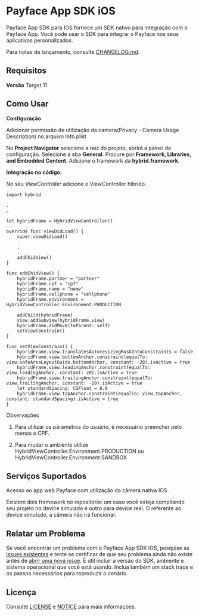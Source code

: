 # Payface App SDK iOS

Payface App SDK para IOS fornece um SDK nativo para integração com o Payface App. Você pode usar o SDK para integrar o Payface nos seus aplicativos personalizados.

Para notas de lançamento, consulte [CHANGELOG.md](https://github.com/PayfaceBrasil/payface-app-integration-sdk-ios/blob/master/CHANGELOG.md).

## Requisitos

**Versão**
Target 11


## Como Usar

**Configuração**

Adicionar permissão de utilização da camera(Privacy - Camera Usage Description) no arquivo Info.plist

No **Project Navigator** selecione a raiz do projeto, abrirá a painel de configuração. Selecione a aba **General**. Procure por **Framework, Libraries, and Embedded Content**. Adicione o framework da **hybrid.framework**.

**Integração no código:**

No seu *ViewController* adicione o ViewController híbrido. 

```
import hybrid

.
.

let hybridFrame = HybridViewController()

override func viewDidLoad() {
    super.viewDidLoad()
    .
    .
    .
    addChidView()
}

func addChidView() {
    hybridFrame.partner = "partner"
    hybridFrame.cpf = "cpf"
    hybridFrame.name = "nome"
    hybridFrame.cellphone = "cellphone"
    hybridFrame.environment = HybridViewController.Environment.PRODUCTION
    
    addChild(hybridFrame)
    view.addSubview(hybridFrame.view)
    hybridFrame.didMove(toParent: self)
    setViewConstrain()
}

func setViewConstrain() {
    hybridFrame.view.translatesAutoresizingMaskIntoConstraints = false
    hybridFrame.view.bottomAnchor.constraint(equalTo: view.safeAreaLayoutGuide.bottomAnchor, constant: -20).isActive = true
    hybridFrame.view.leadingAnchor.constraint(equalTo: view.leadingAnchor, constant: 20).isActive = true
    hybridFrame.view.trailingAnchor.constraint(equalTo: view.trailingAnchor, constant: -20).isActive = true
    let standardSpacing: CGFloat = 8.0
    hybridFrame.view.topAnchor.constraint(equalTo: view.topAnchor, constant: standardSpacing).isActive = true
}

```
Observações

1. Para utilizar os pârametros do usuário, é necessário preencher pelo menos o CPF.

2. Para mudar o ambiente utilize HybridViewController.Environment.PRODUCTION ou HybridViewController.Environment.SANDBOX


## Serviços Suportados

Acesso ao app web Payface com utilização da câmera nativa IOS. 

Existem dois framework no repositório: um caso você esteja compilando seu projeto no device simulado e outro para device real. O referente ao device simulado, a câmera não irá funcionar.

## Relatar um Problema

Se você encontrar um problema com o Payface App SDK iOS, pesquise as [issues existentes](https://github.com/PayfaceBrasil/payface-app-integration-sdk-ios/issues)
e tente se certificar de que seu problema ainda não existe antes de [abrir uma nova issue](https://github.com/PayfaceBrasil/payface-app-integration-sdk-ios/issues/new). É útil incluir a versão do SDK, ambiente e sistema operacional que você está usando. Inclua também um stack trace e os passos necessários para reproduzir o cenário.

## Licença

Consulte [LICENSE](https://github.com/PayfaceBrasil/payface-app-integration-sdk-ios/blob/master/LICENSE) e [NOTICE](https://github.com/PayfaceBrasil/payface-app-integration-sdk-ios/blob/master/NOTICE) para mais informações.
